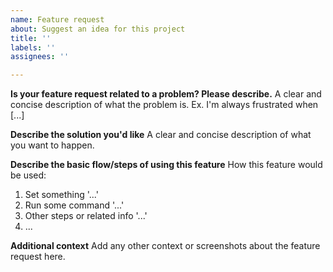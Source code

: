 ```yaml
---
name: Feature request
about: Suggest an idea for this project
title: ''
labels: ''
assignees: ''

---
```


**Is your feature request related to a problem? Please describe.**
A clear and concise description of what the problem is. Ex. I'm always frustrated when [...]

**Describe the solution you'd like**
A clear and concise description of what you want to happen.

**Describe the basic flow/steps of using this feature**
How this feature would be used:
1. Set something '...'
2. Run some command '...'
3. Other steps or related info '...'
4. ...

**Additional context**
Add any other context or screenshots about the feature request here.
